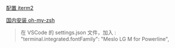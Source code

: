 <a href="https://www.jianshu.com/p/9c3439cc3bdb">配置 iterm2</a>

<a href="https://blog.csdn.net/qwe641259875/article/details/107201760/">国内安装 oh-my-zsh<a>

> 在 VSCode 的 settings.json 文件，加入 : "terminal.integrated.fontFamily": "Meslo LG M for Powerline",
